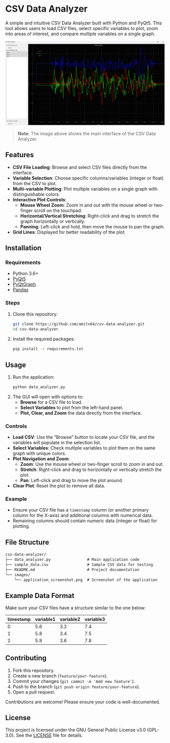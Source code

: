 
# CSV Data Analyzer

A simple and intuitive CSV Data Analyzer built with Python and PyQt5. This tool allows users to load CSV files, select specific variables to plot, zoom into areas of interest, and compare multiple variables on a single graph. 

![Application Screenshot](images/application_screenshot.png)

> **Note**: The image above shows the main interface of the CSV Data Analyzer.

## Features
- **CSV File Loading**: Browse and select CSV files directly from the interface.
- **Variable Selection**: Choose specific columns/variables (integer or float) from the CSV to plot.
- **Multi-variable Plotting**: Plot multiple variables on a single graph with distinguishable colors.
- **Interactive Plot Controls**:
  - **Mouse Wheel Zoom**: Zoom in and out with the mouse wheel or two-finger scroll on the touchpad.
  - **Horizontal/Vertical Stretching**: Right-click and drag to stretch the graph horizontally or vertically.
  - **Panning**: Left-click and hold, then move the mouse to pan the graph.
- **Grid Lines**: Displayed for better readability of the plot.

## Installation

### Requirements
- Python 3.6+
- [PyQt5](https://pypi.org/project/PyQt5/)
- [PyQtGraph](https://pypi.org/project/pyqtgraph/)
- [Pandas](https://pypi.org/project/pandas/)

### Steps
1. Clone this repository:
   ```bash
   git clone https://github.com/amitx64/csv-data-analyzer.git
   cd csv-data-analyzer
   ```
2. Install the required packages:
   ```bash
   pip install -r requirements.txt
   ```

## Usage
1. Run the application:
   ```bash
   python data_analyzer.py
   ```
2. The GUI will open with options to:
   - **Browse** for a CSV file to load.
   - **Select Variables** to plot from the left-hand panel.
   - **Plot, Clear, and Zoom** the data directly from the interface.

### Controls
- **Load CSV**: Use the “Browse” button to locate your CSV file, and the variables will populate in the selection list.
- **Select Variables**: Check multiple variables to plot them on the same graph with unique colors.
- **Plot Navigation and Zoom**:
  - **Zoom**: Use the mouse wheel or two-finger scroll to zoom in and out.
  - **Stretch**: Right-click and drag to horizontally or vertically stretch the plot.
  - **Pan**: Left-click and drag to move the plot around.
- **Clear Plot**: Reset the plot to remove all data.

### Example
- Ensure your CSV file has a `timestamp` column (or another primary column for the X-axis) and additional columns with numerical data.
- Remaining columns should contain numeric data (integer or float) for plotting.

## File Structure
```
csv-data-analyzer/
├── data_analyzer.py                # Main application code
├── sample_data.csv                 # Sample CSV data for testing
├── README.md                       # Project documentation
└── images/
    └── application_screenshot.png  # Screenshot of the application
```

## Example Data Format
Make sure your CSV files have a structure similar to the one below:

| timestamp | variable1 | variable2 | variable3 |
|-----------|-----------|-----------|-----------|
| 0         | 5.6       | 3.2       | 7.4       |
| 1         | 5.8       | 3.4       | 7.5       |
| 2         | 5.9       | 3.6       | 7.8       |

## Contributing
1. Fork this repository.
2. Create a new branch (`feature/your-feature`).
3. Commit your changes (`git commit -m 'Add new feature'`).
4. Push to the branch (`git push origin feature/your-feature`).
5. Open a pull request.

Contributions are welcome! Please ensure your code is well-documented.

## License
This project is licensed under the GNU General Public License v3.0 (GPL-3.0). See the [LICENSE](LICENSE.txt) file for details.

